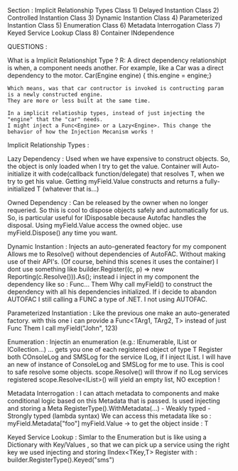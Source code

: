 ﻿

Section : Implicit Relationship Types
Class 1) Delayed Instantion
Class 2) Controlled Instantion
Class 3) Dynamic Instantion 
Class 4) Parameterized Instantion 
Class 5) Enumeration 
Class 6) Metadata Interrogation
Class 7) Keyed Service Lookup
Class 8) Container INdependence

QUESTIONS :

What is a Implicit Relationshipt Type ? 
R:  A direct dependency relationshipt is when, a component needs another. For example, like a Car was a direct dependency to the motor.
	Car(Engine engine) { this.engine = engine;}

	Which means, was that car contructor is invoked is contructing param is a newly constructed engine.
	They are more or less built at the same time.

	In a implicit relatioship types, instead of just injecting the "engine" that the "car" needs. 
	I might inject a Func<Engine> or a Lazy<Engine>. This change the behavior of how the Injection Mecanism works !

Implicit Relationship Types : 

Lazy Dependency : Used when we have expensive to construct objects. So, the object is only loaded when I try to get the value. 
				  Container will Auto-initialize it with code(callback function/delegate) that resolves T, when we try to get his value.
				  Getting myField.Value constructs and returns a fully-initialized T (whatever that is...)

Owned Dependency : Can be released by the owner when no longer requeried. So this is cool to dispose objects safely and automatically for us.
				   So, is particular useful for IDisposable because Autofac handles the disposal.
				   Using myField.Value access the owned objec. 
				   use myField.Dispose() any time you want.

Dynamic Instantion : Injects an auto-generated feactory for my component
					 Allows me to Resolve<T>() without dependencies of AutoFAC. Without making use of their API's. (Of course, behind this scenes it uses the container) 
					 I dont use something like builder.Register((c, p) => new Reporting(c.Resolve<ConsoleLog>())).As<ILog>();
					 instead i inject in my component the dependency like so : Func<T>...
					 Them Why call myField() to construct the dependency with all his dependencies initialized.
					 If i decide to abandon AUTOFAC I still calling a FUNC<T> a type of .NET. I not using AUTOFAC.

Parameterized Instantiation : Like the previous one make an auto-generated factory.
							  with this one i can provide a Func<TArg1, TArg2, T> instead of just Func<T>
							  Them I call myField("John", 123)

Enumeration : Injectin an enumeration (e.g.: IEnumerable<T>, IList<T> or ICollection<T>...)
			  ... gets you one of each registered object of type T
			  Register both COnsoleLog and SMSLog for the service ILog, if I inject IList<ILog>. I will have an new of instance of ConsoleLog and SMSLog 
			  for me to use.
			  This is cool to safe resolve some objects.
				scope.Resolve<ILog>() will throw if no ILog services registered
				scope.Resolve<IList<ILog>>() will yield an empty list, NO exception !

Metadata Interrogation : I can attach metadata to components and make conditional logic based on this Metadata that is passed.
						 Is used injecting and storing a Meta<T>
						 RegisterType<T>().WithMetadata(...)
							- Weakly typed
							- Strongly typed (lambda syntax)
						 We can access this metadata like so : 
							myField.Metadata["foo"]
							myField.Value -> to get the object inside : T

Keyed Service Lookup : Simlar to the Enumeration but is like using a Dictionary with Key/Values
					   , so that we can pick up a service using the right key
					   we used injecting and storing IIndex<TKey,T>
					   Register with : 
						builder.RegisterType<ConsoleLog>().Keyed<ILog>("sms")